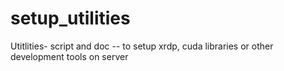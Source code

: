 # setup_utilities
Utitlities- script and doc -- to setup xrdp, cuda libraries or other development tools on server
